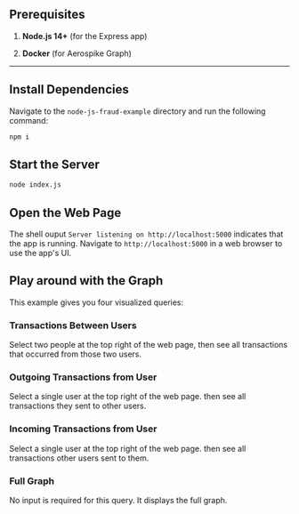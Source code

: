 ## Prerequisites

1. **Node.js 14+** (for the Express app)

2. **Docker** (for Aerospike Graph)

---

## Install Dependencies

Navigate to the `node-js-fraud-example` directory and run
the following command:

```bash
npm i
```

## Start the Server

```bash
node index.js
```

## Open the Web Page

The shell ouput `Server listening on http://localhost:5000`
indicates that the app is running.
Navigate to `http://localhost:5000` in a web browser
to use the app's UI.

## Play around with the Graph

This example gives you four visualized queries:

### Transactions Between Users

Select two people at the top right of the web page,
then see all transactions that occurred from those
two users.

### Outgoing Transactions from User

Select a single user at the top right of the web page.
then see all transactions they sent to other users.

### Incoming Transactions from User

Select a single user at the top right of the web page.
then see all transactions other users sent to them.

### Full Graph

No input is required for this query. It displays the full graph.